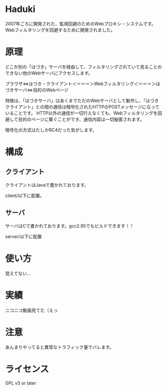Haduki
======
2007年ごろに開発された、監視回避のためのWebプロキシ・システムです。
Webフィルタリングを回避するために開発されました。

原理
======
どこか別の「はづき」サーバを経由して、フィルタリングされていて見ることのできない他のWebサーバにアクセスします。

ブラウザ⇔はづき・クライアント＜＝＝＝＞Webフィルタリング＜＝＝＝＞はづきサーバ⇔目的のWebページ

特徴は、「はづきサーバ」はあくまでただのWebサーバとして動作し、「はづきクライアント」との間の通信は暗号化されたHTTPのPOSTメッセージになっていることです。
HTTP以外の通信が一切行えなくても、Webフィルタリングを回避して目的のページに繋ぐことができ、通信内容は一切秘匿されます。

暗号化の方式はたしかRC4だった気がします。

構成
======

クライアント
-----
クライアントはJavaで書かれております。

client/以下に配置。

サーバ
-----
サーバはCで書かれております。gcc2.95でもビルドできます！！

server/以下に配置

使い方
======
覚えてない…

実績
======
ニコニコ動画見てた（えっ

注意
======
あんまりやってると異常なトラフィック量でバレます。

ライセンス
======
GPL v3 or later

